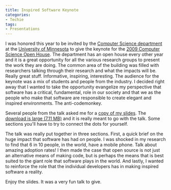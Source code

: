 ```yaml
---
title: Inspired Software Keynote
categories:
- Techie
tags:
- Presentations
---
```


I was honored this year to be invited by the [Computer Science department](http://www.cs.umn.edu/) at the [University of Minnesota](http://www.umn.edu/) to give the keynote for the [2009 Computer Science Open House](http://www.cs.umn.edu/news/news.php?id=900). The department has an open house every other year and it is a great opportunity for all the various research groups to present the work they are doing. The common area of the building was filled with researchers talking through their research and what the impacts will be. Really great stuff. Informative, inspiring, interesting.
The audience for the keynote was a mix of students and people from the industry. I decided right away that I wanted to take the opportunity evangelize my perspective that software has a critical, fundamental, role in our society and that we as the people who make that software are responsible to create elegant and inspired environments. The anti-codemonkey.

Several people from the talk asked me for a [copy of my slides](http://thingelstad.com/s/wp-content/uploads/2009/10/2009-UMN-CSci-Open-House-Keynote-Thingelstad.pdf). The [download is large (7.11 MB)](http://thingelstad.com/s/wp-content/uploads/2009/10/2009-UMN-CSci-Open-House-Keynote-Thingelstad.pdf) and it is really meant to go with the talk. Some sections you'll have to try to connect the dots for yourself.

The talk was really put together in three sections. First, a quick brief on the huge impact that software has had on people. I was shocked in my research to find that 6 in 10 people, in the world, have a mobile phone. Talk about amazing adoption rates! I then made the case that open source is not just an alternative means of making code, but is perhaps the means that is best suited to the giant role that software plays in the world. And lastly, I wanted to reinforce the role that the individual developers has in making inspired software a reality.

Enjoy the slides. It was a very fun talk to give.
